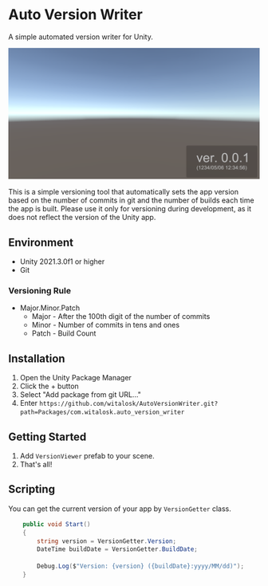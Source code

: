 # Auto Version Writer
A simple automated version writer for Unity.

![screenshot](./screenshot.png)

This is a simple versioning tool that automatically sets the app version based on the number of commits in git and the number of builds each time the app is built.
Please use it only for versioning during development, as it does not reflect the version of the Unity app.

## Environment
- Unity 2021.3.0f1 or higher
- Git

### Versioning Rule
- Major.Minor.Patch
  - Major - After the 100th digit of the number of commits
  - Minor - Number of commits in tens and ones
  - Patch - Build Count

## Installation
1. Open the Unity Package Manager
2. Click the + button
3. Select "Add package from git URL..."
4. Enter `https://github.com/witalosk/AutoVersionWriter.git?path=Packages/com.witalosk.auto_version_writer`

## Getting Started
1. Add `VersionViewer` prefab to your scene.
2. That's all!

## Scripting
You can get the current version of your app by `VersionGetter` class.

```c#
    public void Start()
    {
        string version = VersionGetter.Version;
        DateTime buildDate = VersionGetter.BuildDate;

        Debug.Log($"Version: {version} ({buildDate}:yyyy/MM/dd)");
    }
```